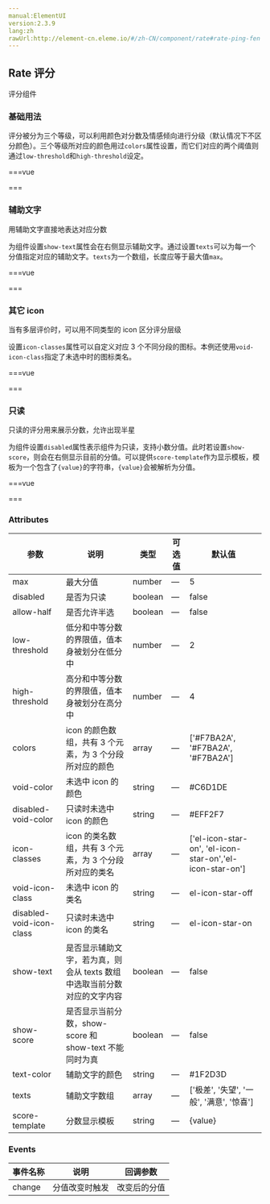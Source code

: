 ```yaml
---
manual:ElementUI
version:2.3.9
lang:zh
rawUrl:http://element-cn.eleme.io/#/zh-CN/component/rate#rate-ping-fen
---
```



## Rate 评分<a name="rate-ping-fen"></a>


评分组件


### 基础用法<a name="ji-chu-yong-fa"></a>


评分被分为三个等级，可以利用颜色对分数及情感倾向进行分级（默认情况下不区分颜色）。三个等级所对应的颜色用过`colors`属性设置，而它们对应的两个阈值则通过`low-threshold`和`high-threshold`设定。




===vue
<template><div>
<div class="block">
  <span class="demonstration">默认不区分颜色</span>
  <el-rate v-model="value1"></el-rate>
</div>
<div class="block">
  <span class="demonstration">区分颜色</span>
  <el-rate
    v-model="value2"
    :colors="['#99A9BF', '#F7BA2A', '#FF9900']">
  </el-rate>
</div>
</div></template>


<script>
module.exports =  {
    data() {
      return {
        value1: null,
        value2: null
      }
    }
  }
</script>


===






### 辅助文字<a name="fu-zhu-wen-zi"></a>


用辅助文字直接地表达对应分数



为组件设置`show-text`属性会在右侧显示辅助文字。通过设置`texts`可以为每一个分值指定对应的辅助文字。`texts`为一个数组，长度应等于最大值`max`。




===vue
<template><div>
<el-rate
  v-model="value3"
  show-text>
</el-rate>
</div></template>


<script>
module.exports =  {
    data() {
      return {
        value3: null
      }
    }
  }
</script>


===






### 其它 icon<a name="qi-ta-icon"></a>


当有多层评价时，可以用不同类型的 icon 区分评分层级



设置`icon-classes`属性可以自定义对应 3 个不同分段的图标。本例还使用`void-icon-class`指定了未选中时的图标类名。




===vue
<template><div>
<el-rate
  v-model="value4"
  :icon-classes="['icon-rate-face-1', 'icon-rate-face-2', 'icon-rate-face-3']"
  void-icon-class="icon-rate-face-off"
  :colors="['#99A9BF', '#F7BA2A', '#FF9900']">
</el-rate>
</div></template>


<script>
module.exports =  {
    data() {
      return {
        value4: null
      }
    }
  }
</script>


===






### 只读<a name="zhi-du"></a>


只读的评分用来展示分数，允许出现半星



为组件设置`disabled`属性表示组件为只读，支持小数分值。此时若设置`show-score`，则会在右侧显示目前的分值。可以提供`score-template`作为显示模板，模板为一个包含了`{value}`的字符串，`{value}`会被解析为分值。




===vue
<template><div>
<el-rate
  v-model="value5"
  disabled
  show-score
  text-color="#ff9900"
  score-template="{value}">
</el-rate>
</div></template>


<script>
module.exports =  {
    data() {
      return {
        value5: 3.7
      }
    }
  }
</script>


===






### Attributes<a name="attributes"></a>
参数 | 说明 | 类型 | 可选值 | 默认值 
 ---  |  ---  |  ---  |  ---  |  ---  | 
max | 最大分值 | number | — | 5 
disabled | 是否为只读 | boolean | — | false 
allow-half | 是否允许半选 | boolean | — | false 
low-threshold | 低分和中等分数的界限值，值本身被划分在低分中 | number | — | 2 
high-threshold | 高分和中等分数的界限值，值本身被划分在高分中 | number | — | 4 
colors | icon 的颜色数组，共有 3 个元素，为 3 个分段所对应的颜色 | array | — | [&#39;#F7BA2A&#39;, &#39;#F7BA2A&#39;, &#39;#F7BA2A&#39;] 
void-color | 未选中 icon 的颜色 | string | — | #C6D1DE 
disabled-void-color | 只读时未选中 icon 的颜色 | string | — | #EFF2F7 
icon-classes | icon 的类名数组，共有 3 个元素，为 3 个分段所对应的类名 | array | — | [&#39;el-icon-star-on&#39;, &#39;el-icon-star-on&#39;,&#39;el-icon-star-on&#39;] 
void-icon-class | 未选中 icon 的类名 | string | — | el-icon-star-off 
disabled-void-icon-class | 只读时未选中 icon 的类名 | string | — | el-icon-star-on 
show-text | 是否显示辅助文字，若为真，则会从 texts 数组中选取当前分数对应的文字内容 | boolean | — | false 
show-score | 是否显示当前分数，show-score 和 show-text 不能同时为真 | boolean | — | false 
text-color | 辅助文字的颜色 | string | — | #1F2D3D 
texts | 辅助文字数组 | array | — | [&#39;极差&#39;, &#39;失望&#39;, &#39;一般&#39;, &#39;满意&#39;, &#39;惊喜&#39;] 
score-template | 分数显示模板 | string | — | {value} 


### Events<a name="events"></a>
事件名称 | 说明 | 回调参数 
 ---  |  ---  |  ---  | 
change | 分值改变时触发 | 改变后的分值 

